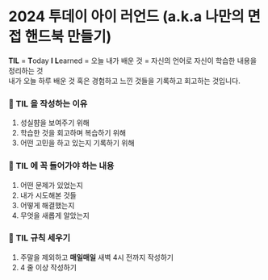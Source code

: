 # 2024 투데이 아이 러언드 (a.k.a 나만의 면접 핸드북 만들기)

**TIL** = **T**oday **I** **L**earned = 오늘 내가 배운 것 = 자신의 언어로 자신이 학습한 내용을 정리하는 것
<br>내가 오늘 하루 배운 것 혹은 경험하고 느낀 것들을 기록하고 회고하는 것입니다.

### 🚀 TIL 을 작성하는 이유

1. 성실햠을 보여주기 위해
2. 학습한 것을 회고하며 복습하기 위해
3. 어떤 고민을 하고 있는지 기록하기 위해

### 🚀 TIL 에 꼭 들어가야 하는 내용

1. 어떤 문제가 있었는지
2. 내가 시도해본 것들
3. 어떻게 해결했는지
4. 무엇을 새롭게 알았는지

### 🚀 TIL 규칙 세우기

1. 주말을 제외하고 **매일매일** 새벽 4시 전까지 작성하기
2. 4 줄 이상 작성하기
